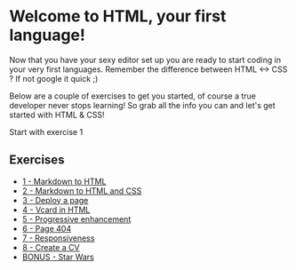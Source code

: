 # Welcome to HTML, your first language!

Now that you have your sexy editor set up you are ready to start coding in your very first languages.
Remember the difference between HTML <-> CSS ? If not google it quick ;)

Below are a couple of exercises to get you started, of course a true developer never stops learning!
So grab all the info you can and let's get started with HTML & CSS!

Start with exercise 1


## Exercises

- [1 - Markdown to HTML](1.Exercise-Markdown-To-HTML.md)
- [2 - Markdown to HTML and CSS](2.Exercise-Markdown-To-HTML-And-CSS.md)
- [3 - Deploy a page](3.Exercise-Publish-Page.md)
- [4 - Vcard in HTML](4.Exercise-Vcard-Html.md)
- [5 - Progressive enhancement](5.Exercise-Progressive-Enhancement.md)
- [6 - Page 404](6.Exercise-404-HTML.md)
- [7 - Responsiveness](7.Exercise-Responsiveness.md)
- [8 - Create a CV](8.Exercise-Create-CV.md)
- [BONUS - Star Wars](Bonus-Exercise-Star-Wars.md)
<!--
- [8 - Company Site](8-exercise-company-site.md)
 -->
 